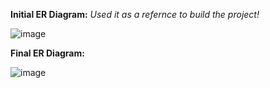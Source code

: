 **Initial ER Diagram:**
_Used it as a refernce to build the project!_

![image](https://user-images.githubusercontent.com/56079245/119226991-8c266a80-bb14-11eb-9e59-80dddbd87223.png)

**Final ER Diagram:**

![image](https://user-images.githubusercontent.com/56079245/119228385-736d8300-bb1b-11eb-9bf4-b7fcd04f6f93.png)



